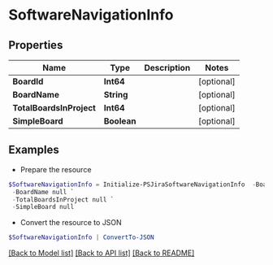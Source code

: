 # SoftwareNavigationInfo
## Properties

Name | Type | Description | Notes
------------ | ------------- | ------------- | -------------
**BoardId** | **Int64** |  | [optional] 
**BoardName** | **String** |  | [optional] 
**TotalBoardsInProject** | **Int64** |  | [optional] 
**SimpleBoard** | **Boolean** |  | [optional] 

## Examples

- Prepare the resource
```powershell
$SoftwareNavigationInfo = Initialize-PSJiraSoftwareNavigationInfo  -BoardId null `
 -BoardName null `
 -TotalBoardsInProject null `
 -SimpleBoard null
```

- Convert the resource to JSON
```powershell
$SoftwareNavigationInfo | ConvertTo-JSON
```

[[Back to Model list]](../README.md#documentation-for-models) [[Back to API list]](../README.md#documentation-for-api-endpoints) [[Back to README]](../README.md)

